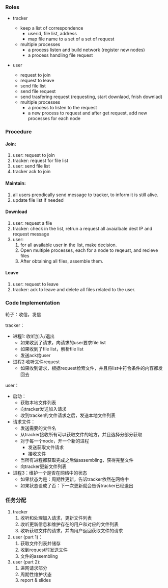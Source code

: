 ### Roles

* tracker 

  * keep a list of correspondence
    * userid, file list, address
    * map file name to a set of a set of request   
  * multiple processes
    * a process listen and build network (register new nodes)
    * a process handling file request 

* user 

  * request to join 
  * request to leave
  * send file list 
  * send file request
  * send trasfering request (requesting, start downlaod, fnish downlad)
  * multiple processes
    * a process to listen to the request
    * a new process to request and after get request, add new processes for each node 



### Procedure 

#### Join:

1. user: request to join 
2. tracker: request for file list
3. user: send file list
4. tracker ack to join 



#### Maintain:

1. all users preodically send message to tracker, to inform it is still alive. 
2. update file list if needed 



#### Download 

1. user: request a file 
2. tracker: check in the list, retrun a request all avaialbale dest IP and request message 
3. user: 
   1. for all available user in the list, make decision. 
   2. Open multiple processes, each for a node to reqeust, and recieve files
   3. After obtaining all files, assemble them. 



#### Leave

1. user: request to leave
2. tracker: ack to leave and delete all files related to the user. 



### Code Implementation 

轮子：收信，发信

tracker：

* 进程1: 收听加入/退出
  * 如果收到了请求，向请求的user要求file list
  * 如果收到了file list，解析file list
  * 发送ack给user
* 进程2:收听文件request
  * 如果收到请求，根据request检索文件，并且将list中符合条件的内容都发回去

user：

* 启动：
  * 获取本地文件列表
  * 向tracker发送加入请求
  * 收到tracker的文件请求之后，发送本地文件列表
* 请求文件：
  * 发送需要的文件名
  * 从tracker接收所有可以获取文件的地方，并且选择分部分获取
  * 对于每一个node，开一个新的进程
    * 发送获取文件请求
    * 接收文件
  * 当所有进程都获取完成之后做assembling，获得完整文件
  * 向tracker更新文件列表
* 进程3：维护一个是否在网络中的状态
  * 如果状态为是：周期性更新，告诉tracker依然在网络中
  * 如果状态设成了否：下一次更新就会告诉tracker已经退出



### 任务分配

1. tracker
   1. 收听和处理加入请求，更新文件列表
   2. 收听更新信息和维护存在的用户和对应的文件列表
   3. 收听获取文件的请求，并向用户返回获取文件的请求
2. user (part 1)：
   1. 获取文件列表并储存
   2. 收到request时发送文件
   3. 文件的assembling
3. user (part 2): 
   1. 进网请求部分
   2. 周期性维护状态
   3. report & slides